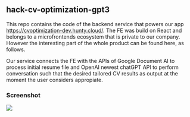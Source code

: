 ## hack-cv-optimization-gpt3

This repo contains the code of the backend service that powers our app https://cvoptimization-dev.hunty.cloud/. The FE was build on React and belongs to a microfrontends ecosystem that is private to our company. However the interesting part of the whole product can be found here, as follows.

Our service connects the FE with the APIs of Google Document AI to process initial resume file and OpenAI newest chatGPT API to perform conversation such that the desired tailored CV results as output at the moment the user considers appropiate. 

### Screenshot

![](./docs/screenshot.png)
